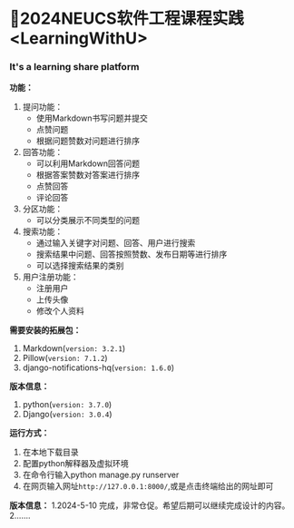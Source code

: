# 📓2024NEUCS软件工程课程实践  \<LearningWithU\>
### It's a learning share platform

**功能：** 
1. 提问功能： 
    - 使用Markdown书写问题并提交
    - 点赞问题
    - 根据问题赞数对问题进行排序
1. 回答功能：
    - 可以利用Markdown回答问题
    - 根据答案赞数对答案进行排序
    - 点赞回答
    - 评论回答
1. 分区功能：
    - 可以分类展示不同类型的问题
1. 搜索功能：
    - 通过输入关键字对问题、回答、用户进行搜索
    - 搜索结果中问题、回答按照赞数、发布日期等进行排序
    - 可以选择搜索结果的类别
1. 用户注册功能：
    - 注册用户
    - 上传头像
    - 修改个人资料
  
**需要安装的拓展包：**
1. Markdown(`version: 3.2.1`)
2. Pillow(`version: 7.1.2`)
3. django-notifications-hq(`version: 1.6.0`)

**版本信息：**
1. python(`version: 3.7.0`)
2. Django(`version: 3.0.4`)

**运行方式：**
1. 在本地下载目录
2. 配置python解释器及虚拟环境
3. 在命令行输入python manage.py runserver
4. 在网页输入网址`http://127.0.0.1:8000/`,或是点击终端给出的网址即可


**版本信息：**
1.2024-5-10 完成，非常仓促。希望后期可以继续完成设计的内容。
2.......
